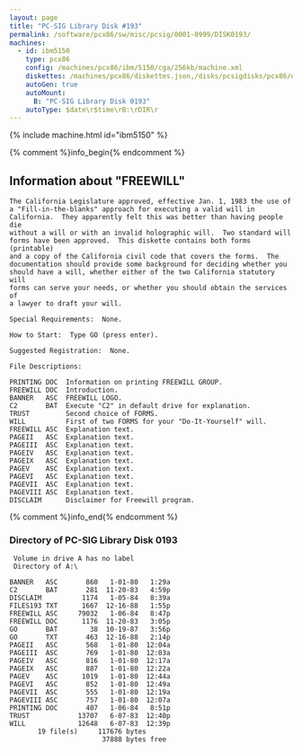 ```yaml
---
layout: page
title: "PC-SIG Library Disk #193"
permalink: /software/pcx86/sw/misc/pcsig/0001-0999/DISK0193/
machines:
  - id: ibm5150
    type: pcx86
    config: /machines/pcx86/ibm/5150/cga/256kb/machine.xml
    diskettes: /machines/pcx86/diskettes.json,/disks/pcsigdisks/pcx86/diskettes.json
    autoGen: true
    autoMount:
      B: "PC-SIG Library Disk 0193"
    autoType: $date\r$time\rB:\rDIR\r
---
```


{% include machine.html id="ibm5150" %}

{% comment %}info_begin{% endcomment %}

## Information about "FREEWILL"

    The California Legislature approved, effective Jan. 1, 1983 the use of
    a "Fill-in-the-blanks" approach for executing a valid will in
    California.  They apparently felt this was better than having people die
    without a will or with an invalid holographic will.  Two standard will
    forms have been approved.  This diskette contains both forms (printable)
    and a copy of the California civil code that covers the forms.  The
    documentation should provide some background for deciding whether you
    should have a will, whether either of the two California statutory will
    forms can serve your needs, or whether you should obtain the services of
    a lawyer to draft your will.
    
    Special Requirements:  None.
    
    How to Start:  Type GO (press enter).
    
    Suggested Registration:  None.
    
    File Descriptions:
    
    PRINTING DOC  Information on printing FREEWILL GROUP.
    FREEWILL DOC  Introduction.
    BANNER   ASC  FREEWILL LOGO.
    C2       BAT  Execute "C2" in default drive for explanation.
    TRUST         Second choice of FORMS.
    WILL          First of two FORMS for your "Do-It-Yourself" will.
    FREEWILL ASC  Explanation text.
    PAGEII   ASC  Explanation text.
    PAGEIII  ASC  Explanation text.
    PAGEIV   ASC  Explanation text.
    PAGEIX   ASC  Explanation text.
    PAGEV    ASC  Explanation text.
    PAGEVI   ASC  Explanation text.
    PAGEVII  ASC  Explanation text.
    PAGEVIII ASC  Explanation text.
    DISCLAIM      Disclaimer for Freewill program.
{% comment %}info_end{% endcomment %}


### Directory of PC-SIG Library Disk 0193

     Volume in drive A has no label
     Directory of A:\

    BANNER   ASC       860   1-01-80   1:29a
    C2       BAT       281  11-20-83   4:59p
    DISCLAIM          1174   1-05-84   8:39a
    FILES193 TXT      1667  12-16-88   1:55p
    FREEWILL ASC     79032   1-06-84   8:47p
    FREEWILL DOC      1176  11-20-83   3:05p
    GO       BAT        38  10-19-87   3:56p
    GO       TXT       463  12-16-88   2:14p
    PAGEII   ASC       568   1-01-80  12:04a
    PAGEIII  ASC       769   1-01-80  12:03a
    PAGEIV   ASC       816   1-01-80  12:17a
    PAGEIX   ASC       887   1-01-80  12:22a
    PAGEV    ASC      1019   1-01-80  12:44a
    PAGEVI   ASC       852   1-01-80  12:49a
    PAGEVII  ASC       555   1-01-80  12:19a
    PAGEVIII ASC       757   1-01-80  12:07a
    PRINTING DOC       407   1-06-84   8:51p
    TRUST            13707   6-07-83  12:40p
    WILL             12648   6-07-83  12:39p
           19 file(s)     117676 bytes
                           37888 bytes free
